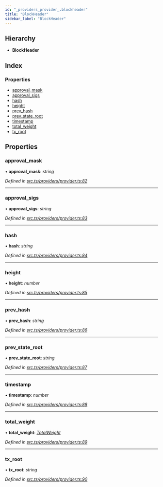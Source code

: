 ```yaml
---
id: "_providers_provider_.blockheader"
title: "BlockHeader"
sidebar_label: "BlockHeader"
---
```


## Hierarchy

* **BlockHeader**

## Index

### Properties

* [approval_mask](_providers_provider_.blockheader.md#approval_mask)
* [approval_sigs](_providers_provider_.blockheader.md#approval_sigs)
* [hash](_providers_provider_.blockheader.md#hash)
* [height](_providers_provider_.blockheader.md#height)
* [prev_hash](_providers_provider_.blockheader.md#prev_hash)
* [prev_state_root](_providers_provider_.blockheader.md#prev_state_root)
* [timestamp](_providers_provider_.blockheader.md#timestamp)
* [total_weight](_providers_provider_.blockheader.md#total_weight)
* [tx_root](_providers_provider_.blockheader.md#tx_root)

## Properties

###  approval_mask

• **approval_mask**: *string*

*Defined in [src.ts/providers/provider.ts:82](https://github.com/nearprotocol/nearlib/blob/d578981/src.ts/providers/provider.ts#L82)*

___

###  approval_sigs

• **approval_sigs**: *string*

*Defined in [src.ts/providers/provider.ts:83](https://github.com/nearprotocol/nearlib/blob/d578981/src.ts/providers/provider.ts#L83)*

___

###  hash

• **hash**: *string*

*Defined in [src.ts/providers/provider.ts:84](https://github.com/nearprotocol/nearlib/blob/d578981/src.ts/providers/provider.ts#L84)*

___

###  height

• **height**: *number*

*Defined in [src.ts/providers/provider.ts:85](https://github.com/nearprotocol/nearlib/blob/d578981/src.ts/providers/provider.ts#L85)*

___

###  prev_hash

• **prev_hash**: *string*

*Defined in [src.ts/providers/provider.ts:86](https://github.com/nearprotocol/nearlib/blob/d578981/src.ts/providers/provider.ts#L86)*

___

###  prev_state_root

• **prev_state_root**: *string*

*Defined in [src.ts/providers/provider.ts:87](https://github.com/nearprotocol/nearlib/blob/d578981/src.ts/providers/provider.ts#L87)*

___

###  timestamp

• **timestamp**: *number*

*Defined in [src.ts/providers/provider.ts:88](https://github.com/nearprotocol/nearlib/blob/d578981/src.ts/providers/provider.ts#L88)*

___

###  total_weight

• **total_weight**: *[TotalWeight](_providers_provider_.totalweight.md)*

*Defined in [src.ts/providers/provider.ts:89](https://github.com/nearprotocol/nearlib/blob/d578981/src.ts/providers/provider.ts#L89)*

___

###  tx_root

• **tx_root**: *string*

*Defined in [src.ts/providers/provider.ts:90](https://github.com/nearprotocol/nearlib/blob/d578981/src.ts/providers/provider.ts#L90)*
